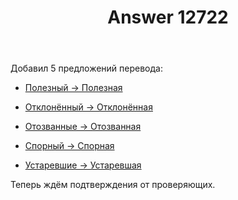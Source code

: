 ﻿---
title: "Answer 12722"
se.owner.user_id: 474588
se.owner.display_name: "ΝNL993"
se.owner.link: "https://ru.meta.stackoverflow.com/users/474588/%ce%9dnl993"
se.answer_id: 12722
se.question_id: 12719
se.post_type: answer
se.is_accepted: False
---
<p>Добавил 5 предложений перевода:</p>
<ul>
<li><p><a href="https://ru.traducir.win/strings/2399" rel="nofollow noreferrer">Полезный -&gt; Полезная</a></p>
</li>
<li><p><a href="https://ru.traducir.win/strings/3807" rel="nofollow noreferrer">Отклонённый -&gt; Отклонённая</a></p>
</li>
<li><p><a href="https://ru.traducir.win/strings/1227" rel="nofollow noreferrer">Отозванные -&gt; Отозванная</a></p>
</li>
<li><p><a href="https://ru.traducir.win/strings/1602" rel="nofollow noreferrer">Спорный -&gt; Спорная</a></p>
</li>
<li><p><a href="https://ru.traducir.win/strings/908" rel="nofollow noreferrer">Устаревшие -&gt; Устаревшая</a></p>
</li>
</ul>
<p>Теперь ждём подтверждения от проверяющих.</p>
